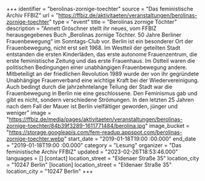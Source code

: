 +++
identifier = "berolinas-zornige-toechter"
source = "Das feministische Archiv FFBIZ"
url = "https://ffbiz.de/aktivitaeten/veranstaltungen/berolinas-zornige-toechter"
type = "event"
title = "Berolinas zornige Töchter"
description = "Annett Gröschner stellt ihr neues, vom FFBIZ herausgegebenes Buch „Berolinas zornige Töchter. 50 Jahre Berliner Frauenbewegung“ im Sonntags-Club vor.
Berlin ist ein besonderer Ort der Frauenbewegung, nicht erst seit 1968. Im Westteil der geteilten Stadt entstanden die ersten Kinderläden, das erste autonome Frauenzentrum, die erste feministische Zeitung und das erste Frauenhaus. Im Ostteil waren die politischen Bedingungen einer unabhängigen Frauenbewegung andere. Mitbeteiligt an der friedlichen Revolution 1989 wurde der von ihr gegründete Unabhängige Frauenverband eine wichtige Kraft bei der Wiedervereinigung.
Auch bedingt durch die jahrzehntelange Teilung der Stadt war die Frauenbewegung in Berlin nie eine geschlossene. Den Feminismus gab und gibt es nicht, sondern verschiedene Strömungen. In den letzten 25 Jahren nach dem Fall der Mauer ist Berlin vielfältiger geworden, jünger und weniger"
image = "https://ffbiz.de/media/pages/aktivitaeten/veranstaltungen/berolinas-zornige-toechter/84b39f3289-1611771484/berolina.jpg"
image_bucket = "https://storage.googleapis.com/fem-readup.appspot.com/berolinas-zornige-toechter.webp"
start_date = "2019-01-18T19:00 :00.000"
end_date = "2019-01-18T19:00 :00.000"
category = "Lesung"
organizer = "Das feministische Archiv FFBIZ"
updated = "2023-02-26T18:53:46.000"
languages = []
[contact]
location_street = "Eldenaer Straße 35"
location_city = "10247 Berlin"
[location]
location_street = "Eldenaer Straße 35"
location_city = "10247 Berlin"
+++